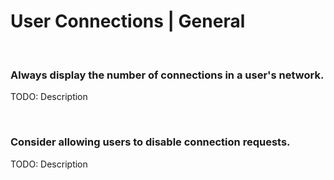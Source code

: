 # User Connections | General
<br>


### Always display the number of connections in a user's network.

TODO: Description

<br>


### Consider allowing users to disable connection requests.

TODO: Description

<br>


